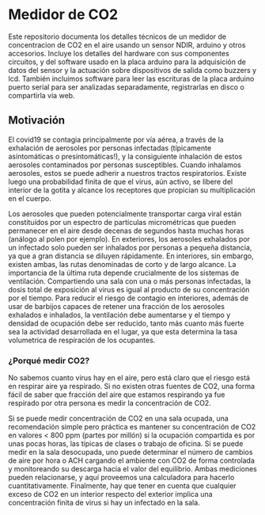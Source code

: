 # Medidor de CO2 

Este repositorio documenta los detalles técnicos de un medidor de concentracion de CO2 en el aire usando un sensor NDIR, arduino y otros accesorios. Incluye los detalles del hardware con sus componentes circuitos, y del software usado en la placa arduino para la adquisición de datos del sensor y la actuación sobre dispositivos de salida como buzzers y lcd. También incluimos software para leer las escrituras de la placa arduino puerto serial para ser analizadas separadamente, registrarlas en disco o compartirla via web.  

## Motivación
El covid19 se contagia principalmente por vía aérea, a través de la exhalación de aerosoles por personas infectadas (típicamente asíntomáticas o presintomáticas!), y la consiguiente inhalación de estos aerosoles contaminados por personas susceptibles. Cuando inhalamos aerosoles, estos se puede adherir a nuestros tractos respiratorios. Existe luego una probabilidad finita de que el virus, aún activo, se libere del interior de la gotita y alcance los receptores que propician su multiplicación en el cuerpo.  

Los aerosoles que pueden potencialmente transportar carga viral están constituídos por un espectro de partículas micrométricas que pueden permanecer en el aire desde decenas de segundos hasta muchas horas (análogo al polen por ejemplo). En exteriores, los aerosoles exhalados por un infectado solo pueden ser inhalados por personas a pequeña distancia, ya que a gran distancia se diluyen rápidamente. En interiores, sin embargo, existen ambas, las rutas denominadas de corto y de largo alcance. La importancia de la última ruta depende crucialmente de los sistemas de ventilación. Compartiendo una sala con una o más personas infectadas, la dosis total de exposición al virus es igual al producto de su concentración por el tiempo. Para reducir el riesgo de contagio en interiores, además de usar de barbijos capaces de retener una fracción de los aerosoles exhalados e inhalados, la ventilación debe aumentarse y el tiempo y densidad de ocupación debe ser reducido, tanto más cuanto más fuerte sea la actividad desarrollada en el lugar, ya que esta determina la tasa volumetrica de respiración de los ocupantes.

### ¿Porqué medir CO2?
No sabemos cuanto virus hay en el aire, pero está claro que el riesgo está en respirar aire ya respirado. Si no existen otras fuentes de CO2, una forma fácil de saber que fracción del aire que estamos respirando ya fue respirado por otra persona es medir la concentración de CO2. 

Si se puede medir concentración de CO2 en una sala ocupada, una recomendación simple pero práctica es mantener su concentración de CO2 en valores < 800 ppm (partes por millón) si la ocupación compartida es por unas pocas horas, las típicas de clases o trabajo de oficina. Si se puede medir en la sala desocupada, uno puede determinar el número de cambios de aire por hora o ACH cargando el ambiente con CO2 de forma controlada y monitoreando su descarga hacia el valor del equilibrio. Ambas mediciones pueden relacionarse, y aquí proveemos una calculadora para hacerlo cuantitativamente. Finalmente, hay que tener en cuenta que cualquier exceso de CO2 en un interior respecto del exterior implica una concentración finita de virus si hay un infectado en la sala. 
